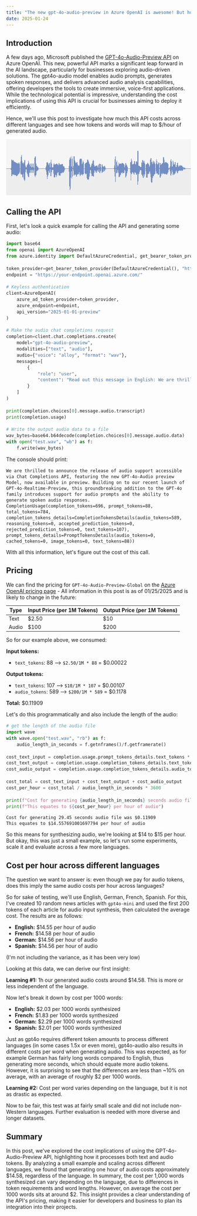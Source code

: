 ```yaml
---
title: "The new gpt-4o-audio-preview in Azure OpenAI is awesome! But how much will it actually cost me?"
date: 2025-01-24
---
```

## Introduction

A few days ago, Microsoft published the [GPT-4o-Audio-Preview API](https://techcommunity.microsoft.com/blog/Azure-AI-Services-blog/introducing-the-gpt-4o-audio-preview-a-new-era-of-audio-enhanced-ai-interaction/4369643) on Azure OpenAI. This new, powerful API marks a significant leap forward in the AI landscape, particularly for businesses exploring audio-driven solutions. The gpt4o-audio model enables audio prompts, generates spoken responses, and delivers advanced audio analysis capabilities, offering developers the tools to create immersive, voice-first applications. While the technological potential is impressive, understanding the cost implications of using this API is crucial for businesses aiming to deploy it efficiently.

Hence, we'll use this post to investigate how much this API costs across different languages and see how tokens and words will map to $/hour of generated audio.

![Wave file](/images/wave.png)

## Calling the API

First, let's look a quick example for calling the API and generating some audio:

```python
import base64 
from openai import AzureOpenAI
from azure.identity import DefaultAzureCredential, get_bearer_token_provider

token_provider=get_bearer_token_provider(DefaultAzureCredential(), "https://cognitiveservices.azure.com/.default")
endpoint = "https://your-endpoint.openai.azure.com/"

# Keyless authentication
client=AzureOpenAI(
    azure_ad_token_provider=token_provider,
    azure_endpoint=endpoint,
    api_version="2025-01-01-preview"
)

# Make the audio chat completions request
completion=client.chat.completions.create(
    model="gpt-4o-audio-preview",
    modalities=["text", "audio"],
    audio={"voice": "alloy", "format": "wav"},
    messages=[
        {
            "role": "user",
            "content": "Read out this message in English: We are thrilled to announce the release of audio support accessible via Chat Completions API featuring the new GPT-4o-Audio preview Model, now available in preview. Building on to our recent launch of GPT-4o-Realtime-Preview, this groundbreaking addition to the GPT-4o family introduces support for audio prompts and the ability to generate spoken audio responses."
        }
    ]
)

print(completion.choices[0].message.audio.transcript)
print(completion.usage)

# Write the output audio data to a file
wav_bytes=base64.b64decode(completion.choices[0].message.audio.data)
with open("test.wav", "wb") as f:
    f.write(wav_bytes)
```

The console should print:

```
We are thrilled to announce the release of audio support accessible via Chat Completions API, featuring the new GPT-4o-Audio preview Model, now available in preview. Building on to our recent launch of GPT-4o-Realtime-Preview, this groundbreaking addition to the GPT-4o family introduces support for audio prompts and the ability to generate spoken audio responses.
CompletionUsage(completion_tokens=696, prompt_tokens=88, total_tokens=784, completion_tokens_details=CompletionTokensDetails(audio_tokens=589, reasoning_tokens=0, accepted_prediction_tokens=0, rejected_prediction_tokens=0, text_tokens=107), prompt_tokens_details=PromptTokensDetails(audio_tokens=0, cached_tokens=0, image_tokens=0, text_tokens=88))
```

With all this information, let's figure out the cost of this call.

## Pricing

We can find the pricing for `GPT-4o-Audio-Preview-Global` on the [Azure OpenAI pricing page](https://azure.microsoft.com/en-us/pricing/details/cognitive-services/openai-service/#pricing) - All information in this post is as of 01/25/2025 and is likely to change in the future:

| Type   | Input Price (per 1M Tokens) | Output Price (per 1M Tokens) |
|--------|-----------------------------|------------------------------|
| Text | $2.50 | $10 |
| Audio | $100 | $200 |

So for our example above, we consumed:

**Input tokens:**

* `text_tokens`: 88 --> `$2.50/1M * 88` = $0.00022

**Output tokens:**

* `text_tokens`: 107 --> `$10/1M * 107` = $0.00107
* `audio_tokens`: 589 --> `$200/1M * 589` = $0.1178

**Total:** $0.11909

Let's do this programmatically and also include the length of the audio:

```python
# get the length of the audio file
import wave
with wave.open("test.wav", "rb") as f:
    audio_length_in_seconds = f.getnframes()/f.getframerate()
    
cost_text_input = completion.usage.prompt_tokens_details.text_tokens * 2.5/1_000_000
cost_text_output = completion.usage.completion_tokens_details.text_tokens * 10/1_000_000
cost_audio_output = completion.usage.completion_tokens_details.audio_tokens * 200/1_000_000

cost_total = cost_text_input + cost_text_output + cost_audio_output
cost_per_hour = cost_total / audio_length_in_seconds * 3600

print(f"Cost for generating {audio_length_in_seconds} seconds audio file was ${cost_total}")
print(f"This equates to ${cost_per_hour} per hour of audio")
```

```
Cost for generating 29.45 seconds audio file was $0.11909
This equates to $14.557691001697794 per hour of audio
```

So this means for synthesizing audio, we're looking at $14 to $15 per hour. But okay, this was just a small example, so let's run some experiments, scale it and evaluate across a few more languages.

## Cost per hour across different languages

The question we want to answer is: even though we pay for audio tokens, does this imply the same audio costs per hour across languages?

So for sake of testing, we'll use English, German, French, Spanish. For this, I've created 10 random news articles with `gpt4o-mini` and used the first 200 tokens of each article for audio input synthesis, then calculated the average cost. The results are as follows:

* **English:** $14.55 per hour of audio
* **French:** $14.58 per hour of audio
* **German:** $14.56 per hour of audio
* **Spanish:** $14.56 per hour of audio

(I'm not including the variance, as it has been very low)

Looking at this data, we can derive our first insight:

**Learning #1:** 1h our generated audio costs around $14.58. This is more or less independent of the language.

Now let's break it down by cost per 1000 words:

* **English:** $2.03 per 1000 words synthesized
* **French:** $1.83 per 1000 words synthesized
* **German:** $2.29 per 1000 words synthesized
* **Spanish:** $2.01 per 1000 words synthesized

Just as gpt4o requires different token amounts to process different languages (in some cases 1.5x or even more), gpt4o-audio also results in different costs per word when generating audio. This was expected, as for example German has fairly long words compared to English, thus generating more seconds, which should equate more audio tokens. However, it is surprising to see that the differences are less than ~10% on average, with an average of roughly $2 per 1000 words.

**Learning #2:** Cost per word varies depending on the language, but it is not as drastic as expected.

Now to be fair, this test was at fairly small scale and did not include non-Western languages. Further evaluation is needed with more diverse and longer datasets.

## Summary

In this post, we've explored the cost implications of using the GPT-4o-Audio-Preview API, highlighting how it processes both text and audio tokens. By analyzing a small example and scaling across different languages, we found that generating one hour of audio costs approximately $14.58, regardless of the language. In summary, the cost per 1,000 words synthesized can vary depending on the language, due to differences in token requirements and word lengths. However, on average the cost per 1000 words sits at  around $2. This insight provides a clear understanding of the API's pricing, making it easier for developers and business to plan its integration into their projects.